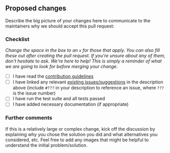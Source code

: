 ## Proposed changes

Describe the big picture of your changes here to communicate to the maintainers why we should accept this pull request:







### Checklist

*Change the space in the box to an `x` for those that apply. You can also fill these out after creating the pull request. If you're unsure about any of them, don't hesitate to ask. We're here to help! This is simply a reminder of what we are going to look for before merging your change.*

- [ ] I have read the [contribution guidelines](.github/CONTRIBUTING.md)
- [ ] I have linked any relevant [existing issues/suggestions](https://github.com/uccser/kordac/issues) in the description above (include `#???` in your description to reference an issue, where `???` is the issue number)
- [ ] I have run the test suite and all tests passed
- [ ] I have added necessary documentation (if appropriate)

### Further comments

If this is a relatively large or complex change, kick off the discussion by explaining why you chose the solution you did and what alternatives you considered, etc. Feel free to add any images that might be helpful to understand the initial problem/solution.
